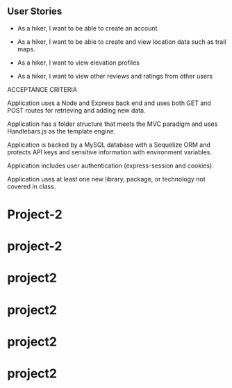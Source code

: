 
## User Stories

* As a hiker, I want to be able to create an account.

* As a hiker, I want to be able to create and view location data such as trail maps.

* As a hiker, I want to view elevation profiles

* As a hiker, I want to view other reviews and ratings from other users



ACCEPTANCE CRITERIA

Application uses a Node and Express back end and uses both GET and POST routes for retrieving and adding new data.

Application has a folder structure that meets the MVC paradigm and uses Handlebars.js as the template engine.

Application is backed by a MySQL database with a Sequelize ORM and protects API keys and sensitive information with environment variables.

Application includes user authentication (express-session and cookies).

Application uses at least one new library, package, or technology not covered in class.
# Project-2
# project-2
# project2
# project2
# project2
# project2
